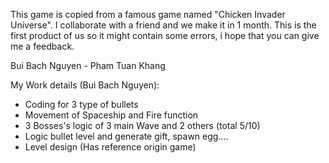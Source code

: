 This game is copied from a famous game named "Chicken Invader Universe".
I collaborate with a friend and we make it in 1 month.
This is the first product of us so it might contain some errors, i hope that you can give me a feedback.

Bui Bach Nguyen - Pham Tuan Khang

My Work details (Bui Bach Nguyen):
- Coding for 3 type of bullets
- Movement of Spaceship and Fire function
- 3 Bosses's logic of 3 main Wave and 2 others (total 5/10)
- Logic bullet level and generate gift, spawn egg....
- Level design (Has reference origin game)
